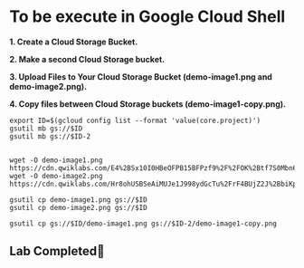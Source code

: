 # **To be execute in Google Cloud Shell**

**1. Create a Cloud Storage Bucket.**

**2. Make a second Cloud Storage bucket.**

**3. Upload Files to Your Cloud Storage Bucket (demo-image1.png and demo-image2.png).**

**4. Copy files between Cloud Storage buckets (demo-image1-copy.png).**

    export ID=$(gcloud config list --format 'value(core.project)')
    gsutil mb gs://$ID
    gsutil mb gs://$ID-2


    wget -O demo-image1.png https://cdn.qwiklabs.com/E4%2BSx10I0HBeOFPB15BFPzf9%2F%2FOK%2Btf7S0Mbn6aQ8fw%3D
    wget -O demo-image2.png https://cdn.qwiklabs.com/Hr8ohUSBSeAiMUJe1J998ydGcTu%2FrF4BUjZ2J%2BbiKps%3D

    gsutil cp demo-image1.png gs://$ID
    gsutil cp demo-image2.png gs://$ID

    gsutil cp gs://$ID/demo-image1.png gs://$ID-2/demo-image1-copy.png

## Lab Completed🎉